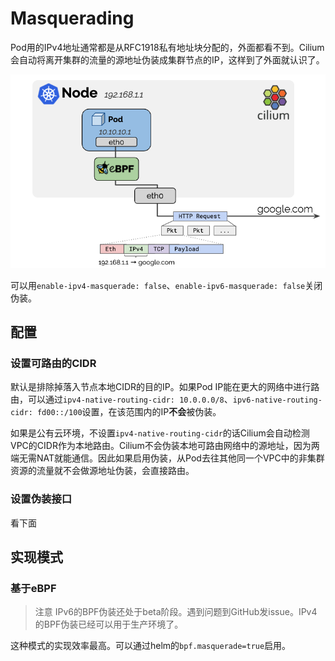 # Masquerading

Pod用的IPv4地址通常都是从RFC1918私有地址块分配的，外面都看不到。Cilium会自动将离开集群的流量的源地址伪装成集群节点的IP，这样到了外面就认识了。

![img](./img/masquerade.png)

可以用`enable-ipv4-masquerade: false`、`enable-ipv6-masquerade: false`关闭伪装。

## 配置

### 设置可路由的CIDR

默认是排除掉落入节点本地CIDR的目的IP。如果Pod IP能在更大的网络中进行路由，可以通过`ipv4-native-routing-cidr: 10.0.0.0/8`、`ipv6-native-routing-cidr: fd00::/100`设置，在该范围内的IP**不会**被伪装。

如果是公有云环境，不设置`ipv4-native-routing-cidr`的话Cilium会自动检测VPC的CIDR作为本地路由。Cilium不会伪装本地可路由网络中的源地址，因为两端无需NAT就能通信。因此如果启用伪装，从Pod去往其他同一个VPC中的非集群资源的流量就不会做源地址伪装，会直接路由。

### 设置伪装接口

看下面

## 实现模式

### 基于eBPF

> 注意
> IPv6的BPF伪装还处于beta阶段。遇到问题到GitHub发issue。IPv4的BPF伪装已经可以用于生产环境了。

这种模式的实现效率最高。可以通过helm的`bpf.masquerade=true`启用。


